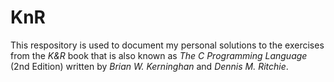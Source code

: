 # KnR
This respository is used to document my personal solutions to the exercises 
from the *K&R* book that is also known as *The C Programming Language* 
(2nd Edition) written by *Brian W. Kerninghan* and *Dennis M. Ritchie*.
